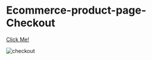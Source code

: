 # Ecommerce-product-page-Checkout

[Click Me!](https://selman-s.github.io/Ecommerce-product-page-Checkout/)

![checkout](https://user-images.githubusercontent.com/97898216/172066910-e5e5df6e-fa10-4c2c-be2d-94e86549a712.gif)
